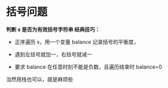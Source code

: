 # 括号问题

**判断 s 是否为有效括号字符串 经典技巧：**

- 正序遍历 s，用一个变量 balance 记录括号的平衡度，

- 遇到左括号就加一，右括号就减一

- 要求 balance 在任意时刻不能是负数，且遍历结束时 balance=0

当然用栈也可以，就是麻烦些
